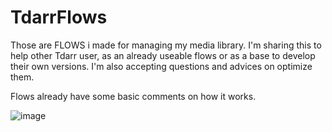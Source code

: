 # TdarrFlows
Those are FLOWS i made for managing my media library.
I'm sharing this to help other Tdarr user, as an already useable flows or as a base to develop their own versions.
I'm also accepting questions and advices on optimize them.

Flows already have some basic comments on how it works.

![image](https://github.com/Kedryn/TdarrFlows/assets/12759632/ed25d97b-4fda-4627-b977-eda8e399f87d)


